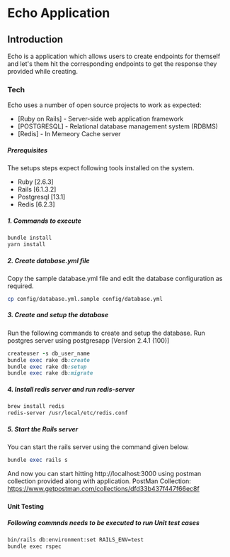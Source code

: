 # Echo Application
## Introduction

Echo is a application which allows users to create endpoints for themself and  let's them hit the corresponding endpoints to get the response they provided while creating.

### Tech

Echo uses a number of open source projects to work as expected:

- [Ruby on Rails] - Server-side web application framework
- [POSTGRESQL] - Relational database management system (RDBMS)
- [Redis] - In Memeory Cache server 
##### Prerequisites

The setups steps expect following tools installed on the system.

- Ruby [2.6.3]
- Rails [6.1.3.2]
- Postgresql [13.1]
- Redis [6.2.3]

##### 1. Commands to execute

```bash
bundle install
yarn install
```

##### 2. Create database.yml file

Copy the sample database.yml file and edit the database configuration as required.

```bash
cp config/database.yml.sample config/database.yml
```

##### 3. Create and setup the database

Run the following commands to create and setup the database.
Run postgres server using postgresapp [Version 2.4.1 (100)]

```ruby
createuser -s db_user_name
bundle exec rake db:create
bundle exec rake db:setup
bundle exec rake db:migrate
```

##### 4. Install redis server and run redis-server

```bash
brew install redis
redis-server /usr/local/etc/redis.conf
```

##### 5. Start the Rails server

You can start the rails server using the command given below.

```ruby
bundle exec rails s
```

And now you can start hitting http://localhost:3000 using postman collection provided
along with application.
PostMan Collection: https://www.getpostman.com/collections/dfd33b437f447f66ec8f
##### 


#### Unit Testing

##### Following commnds needs to be executed to run Unit test cases 

```sh
bin/rails db:environment:set RAILS_ENV=test
bundle exec rspec
```